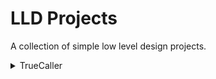 # LLD Projects
A collection of simple low level design projects.

<details>
  <summary>TrueCaller</summary>
  Design TRUECALLER:

  App can perform:
  - Caller identification
  - Call blocking
  - Spam detection
  - Store user contacts
  - Search for user contacts by name and number

## Use Cases:
- Users should be able to:
   - add contacts
   - block contacts
   - report spam
   - unblock numbers
   - notified when suspected junk callers call
   - identify caller when call comes
   - upgrade to premium plans
   - search for contacts by name
   - search for contacts by number
   - add business
   - post registration and addition of contacts register with global directory
   - search form global directory
 

### CallerApp.java
- Purpose - entry point for the application with user interaction.
- Key Methods:
  - addContact() - adds an individual or business contact.
  - searchContactByNumber() - searches a contact by number with spam detection and location access.
  - blockContact() - blocks a contact.
  - unblockContact() - unblocks a previously blocked contact.
  - viewPredefinedTags() - Displays a list of predefined tags for catergorizing contacts.
  - reportSpam() - reports a specific number as spam.
  - checkSpamStatus() - checks if a given number is spam.
  - accessLocation() - Grants location access for premium and business users.


### Package: Contacts
File: Contact.java
- Purpose: Represents a contact entity with name, number, tag, location access, plan
- Key Methods: toString() - provides a string representation of the contact details.

File: Tags.java
- Purpose: Maintains and validates contact tags.
- Key Methods:
    - validateTags(List<String>Tags)
    - getPredefinedTags():
</details>

